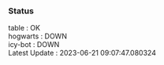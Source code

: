 ### Status


table : OK  
hogwarts : DOWN  
icy-bot : DOWN  
Latest Update : 2023-06-21 09:07:47.080324
